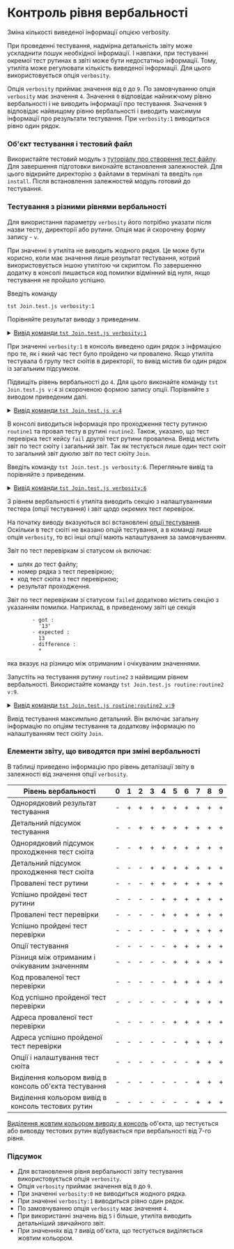 # Контроль рівня вербальності

Зміна кількості виведеної інформації опцією verbosity.

При проведенні тестування, надмірна детальність звіту може ускладнити пошук необхідної інформації. І навпаки, при тестуванні окремої тест рутинах в звіті може бути недостатньо інформації. Тому, утиліта може регулювати кількість виведеної інформації. Для цього використовується опція `verbosity`.

Опція `verbosity` приймає значення від `0` до `9`. По замовчуванню опція `verbosity` має значення `4`. Значення `0` відповідає найнижчому рівню вербальності і не виводить інформації про тестування. Значення `9` відповідає найвищому рівню вербальності і виводить максимум інформації про результати тестування. При `verbosity:1` виводиться рівно один рядок.

### Об'єкт тестування і тестовий файл

Використайте тестовий модуль з [туторіалу про створення тест файлу](HelloWorld.md). Для завершення підготовки виконайте встановлення залежностей. Для цього відкрийте директорію з файлами в терміналі та введіть `npm install`. Після встановлення залежностей модуль готовий до тестування.

### Тестування з різними рівнями вербальності

Для використання параметру `verbosity` його потрібно указати після назви тесту, директорії або рутини. Опція має й скорочену форму запису - `v`.

При значенні `0` утиліта не виводить жодного рядкя. Це може бути корисно, коли має значення лише результат тестування, котрий використовується іншою утилітою чи скриптом. По завершенню додатку в консолі лишається код помилки відмінний від нуля, якщо тестування не пройшло успішно.

Введіть команду

```
tst Join.test.js verbosity:1
```

Порівняйте результат виводу з приведеним.

<details>
  <summary><u>Вивід команди <code>tst Join.test.js verbosity:1</code></u></summary>

```
[user@user ~]$ tst Join.test.js verbosity:1

  Testing ... in 0.278s ... failed

```

</details>

При значенні `verbosity:1` в консоль виведено один рядок з інфрмацією про те, як і який час тест було пройдено чи провалено. Якщо утиліта тестувала б групу тест сюітів в директорії, то вивід містив би один рядок із загальним підсумком.

Підвищіть рівень вербальності до `4`. Для цього виконайте команду `tst Join.test.js v:4` зі скороченою формою запису опції. Порівняйте з виводом приведеним далі.

<details>
  <summary><u>Вивід команди <code>tst Join.test.js v:4</code></u></summary>

```
[user@user ~]$ tst Join.test.js v:4

  Includes tests from : /.../testCreation/Join.test.js

  Launching several ( 1 ) test suites ..

    Running test suite ( Join ) ..
    at  /.../testCreation/Join.test.js:39

      Passed test routine ( Join / routine1 ) in 0.056s
        Test check ( Join / routine2 / fail # 2 ) ... failed
      Failed test routine ( Join / routine2 ) in 0.074s

    Passed test checks 2 / 3
    Passed test cases 1 / 2
    Passed test routines 1 / 2
    Test suite ( Join ) ... in 0.252s ... failed

  ExitCode : -1
  Passed test checks 2 / 3
  Passed test cases 1 / 2
  Passed test routines 1 / 2
  Passed test suites 0 / 1
  Testing ... in 0.344s ... failed

```

</details>

В консолі виводиться інформація про проходження тесту рутиною `routine1` та провал тесту в рутині `routine2`. Також, указано, що тест перевірка тест кейсу `fail` другої тест рутини провалена. Вивід містить звіт по тест сюіту і загальний звіт. Так як тестується лише один тест сюіт то загальний звіт дуюлю звіт по тест сюіту `Join`.

Введіть команду `tst Join.test.js verbosity:6`. Перегляньте вивід та порівняйте з приведеним.

<details>
  <summary><u>Вивід команди <code>tst Join.test.js verbosity:6</code></u></summary>

```
[user@user ~]$ tst Join.test.js verbosity:6
Includes tests from : /.../testCreation/Join.test.js

Tester Settings :
{
  scenario : test,
  sanitareTime : 500,
  fails : null,
  beeping : true,
  coloring : 1,
  timing : 1,
  rapidity : 3,
  routine : null,
  importanceOfNegative : null,
  routineTimeOut : null,
  concurrent : null,
  verbosity : 6,
  silencing : null,
  shoulding : null,
  accuracy : null
}

  Launching several ( 1 ) test suites ..
  /.../testCreation/Join.test.js:39 - enabled
  1 test suite

    Running test suite ( Join ) ..
    at  /.../testCreation/Join.test.js:39

      Running test routine ( routine1 ) ..


        /.../testCreation/Join.test.js:9
            5 : //
            6 :
            7 : function routine1( test )
            8 : {
            9 :   test.identical( Join.join( 'Hello ', 'world!' ), 'Hello world!' );  
        Test check ( Join / routine1 /  # 1 ) ... ok

      Passed test routine ( Join / routine1 ) in 0.091s
      Running test routine ( routine2 ) ..


        /.../testCreation/Join.test.js:18
            14 : function routine2( test )
            15 : {
            16 :
            17 :   test.case = 'pass';
            18 :   test.identical( Join.join( 1, 3 ), '13' );  
        Test check ( Join / routine2 / pass # 1 ) ... ok


        - got :
          '13'
        - expected :
          13
        - difference :
          *

        /.../testCreation/Join.test.js:21
            17 :   test.case = 'pass';
            18 :   test.identical( Join.join( 1, 3 ), '13' );
            19 :
            20 :   test.case = 'fail';
            21 :   test.identical( Join.join( 1, 3 ), 13 );  
        Test check ( Join / routine2 / fail # 2 ) ... failed

      Failed test routine ( Join / routine2 ) in 0.098s

    Passed test checks 2 / 3
    Passed test cases 1 / 2
    Passed test routines 1 / 2
    Test suite ( Join ) ... in 0.294s ... failed



  ExitCode : -1
  Passed test checks 2 / 3
  Passed test cases 1 / 2
  Passed test routines 1 / 2
  Passed test suites 0 / 1
  Testing ... in 0.389s ... failed


```

</details>

З рівнем вербальності `6` утиліта виводить секцію з налаштуваннями тестера (опції тестування) і звіт щодо окремих тест перевірок.

На початку виводу вказуються всі встановлені [опції тестування](Help.md#Опції-запуску-та-опції-сюіта). Оскільки в тест сюіті не вказано опцій тестування, а в команді лише опція `verbosity`, то всі інші опції мають налаштування за замовчуванням.

Звіт по тест перевіркам зі статусом `ok` включає:

- шлях до тест файлу;
- номер рядка з тест перевіркою;
- код тест сюіта з тест перевіркою;
- результат проходження.

Звіт по тест перевіркам зі статусом `failed` додатково містить секцію з указанням помилки. Наприклад, в приведеному звіті це секція

```
        - got :
          '13'
        - expected :
          13
        - difference :
          *
```
яка вказує на різницю між отриманим і очікуваним значеннями.

Запустіть на тестування рутину `routine2` з найвищим рівнем вербальності. Використайте команду `tst Join.test.js routine:routine2 v:9`.

<details>
  <summary><u>Вивід команди <code>tst Join.test.js routine:routine2 v:9</code></u></summary>

```
[user@user ~]$ tst Join.test.js routine:routine2 v:9
Includes tests from : /.../testCreation/Join.test.js

Tester Settings :
{
  scenario : test,
  sanitareTime : 500,
  fails : null,
  beeping : true,
  coloring : 1,
  timing : 1,
  rapidity : 3,
  routine : routine2,
  importanceOfNegative : null,
  routineTimeOut : null,
  concurrent : null,
  verbosity : 9,
  silencing : null,
  shoulding : null,
  accuracy : null
}

  Launching several ( 1 ) test suites ..
  /.../testCreation/Join.test.js:39 - enabled
  1 test suite

    Running test suite ( Join ) ..
    at  /.../testCreation/Join.test.js:39

    wTestSuite( Join#in0 )
    {
      name : 'Join',
      verbosity : 8,
      importanceOfDetails : 0,
      importanceOfNegative : 1,
      silencing : null,
      shoulding : 1,
      routineTimeOut : 5000,
      concurrent : 0,
      routine : 'routine2',
      platforms : null,
      suiteFilePath : [ '/path_to_' ... 'reation/Join.test.js' ],
      suiteFileLocation : [ '/path_to_' ... 'tion/Join.test.js:39' ],
      tests : [ Map:Pure with 2 elements ],
      abstract : 0,
      enabled : 1,
      takingIntoAccount : 1,
      usingSourceCode : 1,
      ignoringTesterOptions : 0,
      accuracy : 1e-7,
      report : [ Map:Pure with 9 elements ],
      debug : 0,
      override : [ Map:Pure with 0 elements ],
      _routineCon : [ routine bound anonymous ],
      _inroutineCon : [ routine bound anonymous ],
      onRoutineBegin : [ routine onRoutineBegin ],
      onRoutineEnd : [ routine onRoutineEnd ],
      onSuiteBegin : [ routine onSuiteBegin ],
      onSuiteEnd : [ routine onSuiteEnd ]
    }
      Running test routine ( routine1 ) ..


        /.../testCreation/Join.test.js:9
            5 : //
            6 :
            7 : function routine1( test )
            8 : {
            9 :   test.identical( Join.join( 'Hello ', 'world!' ), 'Hello world!' );  
        Test check ( Join / routine1 /  # 1 ) ... ok

      Passed test routine ( Join / routine1 ) in 0.066s
      Running test routine ( routine2 ) ..


        /.../testCreation/Join.test.js:18
            14 : function routine2( test )
            15 : {
            16 :
            17 :   test.case = 'pass';
            18 :   test.identical( Join.join( 1, 3 ), '13' );  
        Test check ( Join / routine2 / pass # 1 ) ... ok


        - got :
          '13'
        - expected :
          13
        - difference :
          *

        /.../testCreation/Join.test.js:21
            17 :   test.case = 'pass';
            18 :   test.identical( Join.join( 1, 3 ), '13' );
            19 :
            20 :   test.case = 'fail';
            21 :   test.identical( Join.join( 1, 3 ), 13 );  
        Test check ( Join / routine2 / fail # 2 ) ... failed

      Failed test routine ( Join / routine2 ) in 0.147s

    Passed test checks 1 / 2
    Passed test cases 1 / 2
    Passed test routines 0 / 1
    Test suite ( Join ) ... in 0.226s ... failed



  ExitCode : -1
  Passed test checks 1 / 2
  Passed test cases 1 / 2
  Passed test routines 0 / 1
  Passed test suites 0 / 1
  Testing ... in 0.323s ... failed

```

</details>

Вивід тестування максимльно детальний. Він включає загальну інформацію по опціям тестування та додаткову інформацію по налаштуванням тест сюіту `Join`.

### Елементи звіту, що виводятся при зміні вербальності

В таблиці приведено інформацію про рівень деталізації звіту в залежності від значення опції `verbosity`.

| Рівень вербальності                       | 0 | 1 | 2 | 3 | 4 | 5 | 6 | 7 | 8 | 9 |
|-------------------------------------------|---|---|---|---|---|---|---|---|---|---|
| Однорядковий результат тестування             | - | + | + | + | + | + | + | + | + | + |
| Детальний підсумок тестування             | - | - | + | + | + | + | + | + | + | + |
| Однорядковий підсумок проходження тест сюіта | - | - | + | + | + | + | + | + | + | + |
| Детальний підсумок проходження тест сюіта | - | - | - | + | + | + | + | + | + | + |
| Провалені тест рутини                     | - | - | - | + | + | + | + | + | + | + |
| Успішно пройдені тест рутини              | - | - | - | - | + | + | + | + | + | + |
| Провалені тест перевірки                  | - | - | - | - | + | + | + | + | + | + |
| Успішно пройдені тест перевірки           | - | - | - | - | - | + | + | + | + | + |
| Опції тестування                          | - | - | - | - | - | + | + | + | + | + |
| Різниця між отриманим і очікуваним значенням                                                                           | - | - | - | - | - | + | + | + | + | + |
| Код проваленої тест перевірки             | - | - | - | - | - | + | + | + | + | + |
| Код успішно пройденої тест перевірки      | - | - | - | - | - | - | + | + | + | + |
| Адреса проваленої тест перевірки                                                                                         | - | - | - | - | - | + | + | + | + | + |
| Адреса успішно пройденої тест перевірки                                                                                   | - | - | - | - | - | - | + | + | + | + |
| Опції і налаштування тест сюіта           | - | - | - | - | - | - | - | + | + | + |
| Виділення кольором вивід в консоль об'єкта тестування                                                         | - | - | - | - | - | - | - | + | + | + |
| Виділення кольором вивід в консоль тестових рутин                                                         | - | - | - | - | - | - | - | + | + | + |


[Виділення жовтим кольором виводу в консоль](OptionSilencing.md) об'єкта, що тестується або вивовду тестових рутин відбувається при вербальності від 7-го рівня.

### Підсумок

- Для встановлення рівня вербальності звіту тестування використовується опція `verbosity`.
- Опція `verbosity` приймає значення від `0` до `9`.
- При значенні `verbosity:0` не виводиться жодного рядка.
- При значенні `verbosity:1` виводиться рівно один рядок.
- По замовчуванню опція `verbosity` має значення `4`.
- При використанні значень від `5` і більше, утиліта виводить детальніший звичайного звіт.
- При значеннях від `7` вивід об'єкта, що тестується виділяється жовтим кольором.
